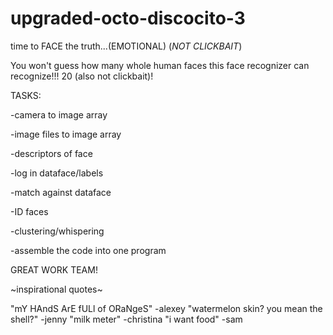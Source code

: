 # upgraded-octo-discocito-3
time to FACE the truth...(EMOTIONAL) (*NOT CLICKBAIT*)

You won't guess how many whole human faces this face recognizer can recognize!!! 20 (also not clickbait)!


TASKS:

-camera to image array

-image files to image array

-descriptors of face

-log in dataface/labels

-match against dataface

-ID faces



-clustering/whispering

-assemble the code into one program


GREAT WORK TEAM!

~inspirational quotes~

"mY HAndS ArE fULl of ORaNgeS" -alexey
"watermelon skin? you mean the shell?" -jenny
"milk meter" -christina
"i want food" -sam
